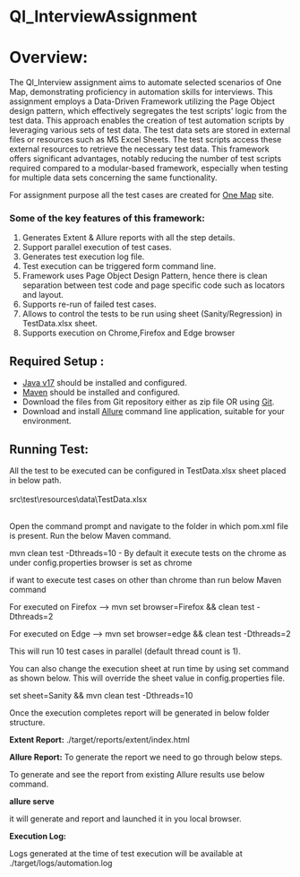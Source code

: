 # QI_InterviewAssignment
# Overview:
The QI_Interview assignment aims to automate selected scenarios of One Map, demonstrating proficiency in automation skills for interviews. This assignment employs a Data-Driven Framework utilizing the Page Object design pattern, which effectively segregates the test scripts' logic from the test data. This approach enables the creation of test automation scripts by leveraging various sets of test data. The test data sets are stored in external files or resources such as MS Excel Sheets. The test scripts access these external resources to retrieve the necessary test data. This framework offers significant advantages, notably reducing the number of test scripts required compared to a modular-based framework, especially when testing for multiple data sets concerning the same functionality.

For assignment purpose all the test cases are created for [One Map](https://www.onemap.gov.sg/) site.

### **Some of the key features of this framework:**

1. Generates Extent & Allure reports with all the step details.
2. Support parallel execution of test cases.
3. Generates test execution log file.
4. Test execution can be triggered form command line.
5. Framework uses Page Object Design Pattern, hence there is clean separation between test code and page specific code such as locators and layout.
6. Supports re-run of failed test cases.
7. Allows to control the tests to be run using sheet (Sanity/Regression) in TestData.xlsx sheet.
8. Supports execution on Chrome,Firefox and Edge browser

## **Required Setup :**

- [Java v17](https://java.tutorials24x7.com/blog/how-to-install-java-17-on-windows) should be installed and configured.
- [Maven](https://mkyong.com/maven/how-to-install-maven-in-windows/) should be installed and configured.
- Download the files from Git repository either as zip file OR using [Git](https://phoenixnap.com/kb/how-to-install-git-windows).
- Download and install [Allure](https://docs.qameta.io/allure/#_manual_installation) command line application, suitable for your environment.

## **Running Test:**
All the test to be executed can be configured in TestData.xlsx sheet placed in below path.<br><br>
src\test\resources\data\TestData.xlsx<br><br>

Open the command prompt and navigate to the folder in which pom.xml file is present.
Run the below Maven command.

mvn clean test -Dthreads=10 - By default it execute tests on the chrome as under config.properties browser is set as chrome

if want to execute test cases on other than chrome than run below Maven command

For executed on Firefox --> mvn set browser=Firefox && clean test -Dthreads=2

For executed on Edge --> mvn set browser=edge && clean test -Dthreads=2

This will run 10 test cases in parallel (default thread count is 1).

You can also change the execution sheet at run time by using set command as shown below. This will override the sheet value in config.properties file.

set sheet=Sanity && mvn clean test -Dthreads=10

Once the execution completes report will be generated in below folder structure.

**Extent Report:** 	./target/reports/extent/index.html

**Allure Report:** To generate the report we need to go through below steps.

To generate and see the report from existing Allure results use below command.

**allure serve**

it will generate and report and launched it in you local browser.

**Execution Log:** 

Logs generated at the time of test execution will be available at ./target/logs/automation.log
